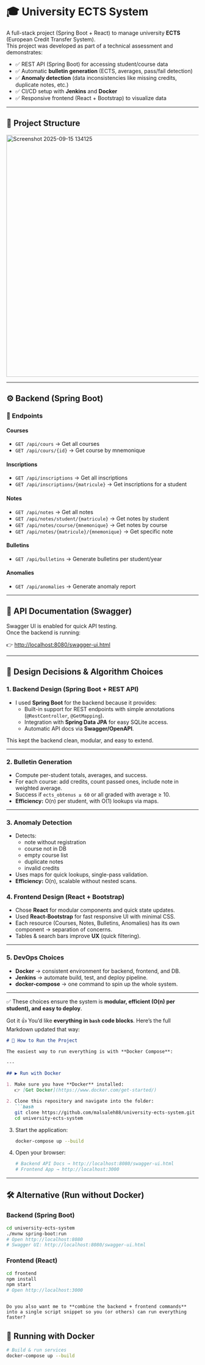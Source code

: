 # 🎓 University ECTS System

A full-stack project (Spring Boot + React) to manage university **ECTS** (European Credit Transfer System).  
This project was developed as part of a technical assessment and demonstrates:

- ✅ REST API (Spring Boot) for accessing student/course data  
- ✅ Automatic **bulletin generation** (ECTS, averages, pass/fail detection)  
- ✅ **Anomaly detection** (data inconsistencies like missing credits, duplicate notes, etc.)  
- ✅ CI/CD setup with **Jenkins** and **Docker**  
- ✅ Responsive frontend (React + Bootstrap) to visualize data  

---

## 📂 Project Structure

<img width="812" height="635" alt="Screenshot 2025-09-15 134125" src="https://github.com/user-attachments/assets/58377151-c0f3-4445-b41d-06e372ffa145" />


---

## ⚙️ Backend (Spring Boot)

### 🔹 Endpoints

#### Courses
- `GET /api/cours` → Get all courses  
- `GET /api/cours/{id}` → Get course by mnemonique  

#### Inscriptions
- `GET /api/inscriptions` → Get all inscriptions  
- `GET /api/inscriptions/{matricule}` → Get inscriptions for a student  

#### Notes
- `GET /api/notes` → Get all notes  
- `GET /api/notes/student/{matricule}` → Get notes by student  
- `GET /api/notes/course/{mnemonique}` → Get notes by course  
- `GET /api/notes/{matricule}/{mnemonique}` → Get specific note  

#### Bulletins
- `GET /api/bulletins` → Generate bulletins per student/year  

#### Anomalies
- `GET /api/anomalies` → Generate anomaly report  

---

## 📜 API Documentation (Swagger)

Swagger UI is enabled for quick API testing.  
Once the backend is running:

👉 [http://localhost:8080/swagger-ui.html](http://localhost:8080/swagger-ui.html)  

---

## 🧠 Design Decisions & Algorithm Choices

### 1. Backend Design (Spring Boot + REST API)
- I used **Spring Boot** for the backend because it provides:
  - Built-in support for REST endpoints with simple annotations (`@RestController`, `@GetMapping`).
  - Integration with **Spring Data JPA** for easy SQLite access.
  - Automatic API docs via **Swagger/OpenAPI**.

This kept the backend clean, modular, and easy to extend.

---

### 2. Bulletin Generation
- Compute per-student totals, averages, and success.  
- For each course: add credits, count passed ones, include note in weighted average.  
- Success if `ects_obtenus ≥ 60` or all graded with average ≥ 10.  
- **Efficiency:** O(n) per student, with O(1) lookups via maps.

---

### 3. Anomaly Detection
- Detects:  
  - note without registration  
  - course not in DB  
  - empty course list  
  - duplicate notes  
  - invalid credits  
- Uses maps for quick lookups, single-pass validation.  
- **Efficiency:** O(n), scalable without nested scans.


### 4. Frontend Design (React + Bootstrap)
- Chose **React** for modular components and quick state updates.  
- Used **React-Bootstrap** for fast responsive UI with minimal CSS.  
- Each resource (Courses, Notes, Bulletins, Anomalies) has its own component → separation of concerns.  
- Tables & search bars improve **UX** (quick filtering).

---

### 5. DevOps Choices
- **Docker** → consistent environment for backend, frontend, and DB.  
- **Jenkins** → automate build, test, and deploy pipeline.  
- **docker-compose** → one command to spin up the whole system.  

---

✅ These choices ensure the system is **modular, efficient (O(n) per student), and easy to deploy**.


Got it 👍 You’d like **everything in `bash` code blocks**. Here’s the full Markdown updated that way:

````markdown
# 🚀 How to Run the Project

The easiest way to run everything is with **Docker Compose**:

---

## ▶ Run with Docker

1. Make sure you have **Docker** installed:  
   👉 [Get Docker](https://www.docker.com/get-started/)

2. Clone this repository and navigate into the folder:
   ```bash
   git clone https://github.com/malsaleh88/university-ects-system.git
   cd university-ects-system
````

3. Start the application:

   ```bash
   docker-compose up --build
   ```

4. Open your browser:

   ```bash
   # Backend API Docs → http://localhost:8080/swagger-ui.html
   # Frontend App → http://localhost:3000
   ```

---

## 🛠 Alternative (Run without Docker)

### Backend (Spring Boot)

```bash
cd university-ects-system
./mvnw spring-boot:run
# Open http://localhost:8080
# Swagger UI: http://localhost:8080/swagger-ui.html
```

### Frontend (React)

```bash
cd frontend
npm install
npm start
# Open http://localhost:3000
```

```

Do you also want me to **combine the backend + frontend commands** into a single script snippet so you (or others) can run everything faster?
```



## 🐳 Running with Docker

```bash
# Build & run services
docker-compose up --build
